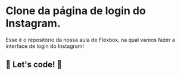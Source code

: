 # Clone da página de login do Instagram.

Esse é o repositório da nossa aula de Flexbox, na qual vamos fazer a interface de login do Instagram! 

## 🚀 Let's code! 🚀

